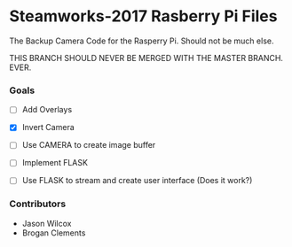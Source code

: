 
# Steamworks-2017 Rasberry Pi Files

The Backup Camera Code for the Rasperry Pi. Should not be much else.

THIS BRANCH SHOULD NEVER BE MERGED WITH THE MASTER BRANCH. EVER.

### Goals
 - [ ] Add Overlays
 - [X] Invert Camera
 - [ ] Use CAMERA to create image buffer
 - [ ] Implement FLASK
 - [ ] Use FLASK to stream and create user interface (Does it work?)


### Contributors
 * Jason Wilcox
 * Brogan Clements
